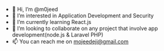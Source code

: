 - 👋 Hi, I’m @m0jeed
- 👀 I’m interested in Application Development and Security
- 🌱 I’m currently learning React.js
- 💞️ I’m looking to collaborate on any project that involve app development(node.js & Laravel PHP)
- 📫 You can reach me on mojeedeji@gmail.com

<!---
m0jeed/m0jeed is a ✨ special ✨ repository because its `README.md` (this file) appears on your GitHub profile.
You can click the Preview link to take a look at your changes.
--->
